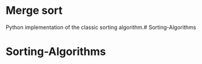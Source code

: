 # Merge sort

Python implementation of the classic sorting algorithm.# Sorting-Algorithms
# Sorting-Algorithms
